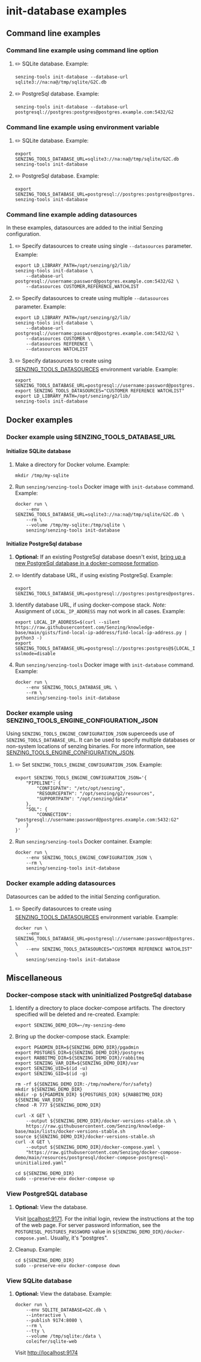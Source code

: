 # init-database examples

## Command line examples

### Command line example using command line option

1. :pencil2: SQLite database.
   Example:

    ```console
    senzing-tools init-database --database-url sqlite3://na:na@/tmp/sqlite/G2C.db

    ```

1. :pencil2: PostgreSql database.
   Example:

    ```console
    senzing-tools init-database --database-url postgresql://postgres:postgres@postgres.example.com:5432/G2

    ```

### Command line example using environment variable

1. :pencil2: SQLite database.
   Example:

    ```console
    export SENZING_TOOLS_DATABASE_URL=sqlite3://na:na@/tmp/sqlite/G2C.db
    senzing-tools init-database

    ```

1. :pencil2: PostgreSql database.
   Example:

    ```console
    export SENZING_TOOLS_DATABASE_URL=postgresql://postgres:postgres@postgres.example.com:5432/G2
    senzing-tools init-database

    ```

### Command line example adding datasources

In these examples, datasources are added to the initial Senzing configuration.

1. :pencil2: Specify datasources to create using single `--datasources` parameter.
   Example:

    ```console
    export LD_LIBRARY_PATH=/opt/senzing/g2/lib/
    senzing-tools init-database \
        --database-url postgresql://username:password@postgres.example.com:5432/G2 \
        --datasources CUSTOMER,REFERENCE,WATCHLIST

    ```

1. :pencil2: Specify datasources to create using multiple `--datasources` parameter.
   Example:

    ```console
    export LD_LIBRARY_PATH=/opt/senzing/g2/lib/
    senzing-tools init-database \
        --database-url postgresql://username:password@postgres.example.com:5432/G2 \
        --datasources CUSTOMER \
        --datasources REFERENCE \
        --datasources WATCHLIST

    ```

1. :pencil2: Specify datasources to create using
   [SENZING_TOOLS_DATASOURCES](https://github.com/Senzing/knowledge-base/blob/main/lists/environment-variables.md#senzing_tools_datasources)
   environment variable.
   Example:

    ```console
    export SENZING_TOOLS_DATABASE_URL=postgresql://username:password@postgres.example.com:5432/G2
    export SENZING_TOOLS_DATASOURCES="CUSTOMER REFERENCE WATCHLIST"
    export LD_LIBRARY_PATH=/opt/senzing/g2/lib/
    senzing-tools init-database

    ```

## Docker examples

### Docker example using SENZING_TOOLS_DATABASE_URL

#### Initialize SQLite database

1. Make a directory for Docker volume.
   Example:

    ```console
    mkdir /tmp/my-sqlite

    ```

1. Run `senzing/senzing-tools` Docker image with `init-database` command.
   Example:

    ```console
    docker run \
        --env SENZING_TOOLS_DATABASE_URL=sqlite3://na:na@/tmp/sqlite/G2C.db \
        --rm \
        --volume /tmp/my-sqlite:/tmp/sqlite \
        senzing/senzing-tools init-database

    ```

#### Initialize PostgreSql database

1. **Optional:** If an existing PostgreSql database doesn't exist,
   [bring up a new PostgreSql database in a docker-compose formation](#docker-compose-stack-with-postgresql-database).

1. :pencil2: Identify database URL, if using existing PostgreSql.
   Example:

    ```console
    export SENZING_TOOLS_DATABASE_URL=postgresql://postgres:postgres@postgres.example.com:5432/G2

    ```

1. Identify database URL, if using docker-compose stack.
   *Note:*  Assignment of `LOCAL_IP_ADDRESS` may not work in all cases.
   Example:

    ```console
    export LOCAL_IP_ADDRESS=$(curl --silent https://raw.githubusercontent.com/Senzing/knowledge-base/main/gists/find-local-ip-address/find-local-ip-address.py | python3 -)
    export SENZING_TOOLS_DATABASE_URL=postgresql://postgres:postgres@${LOCAL_IP_ADDRESS}:5432/G2/?sslmode=disable

    ```

1. Run `senzing/senzing-tools` Docker image with `init-database` command.
   Example:

    ```console
    docker run \
        --env SENZING_TOOLS_DATABASE_URL \
        --rm \
        senzing/senzing-tools init-database

    ```

### Docker example using SENZING_TOOLS_ENGINE_CONFIGURATION_JSON

Using `SENZING_TOOLS_ENGINE_CONFIGURATION_JSON` superceeds use of `SENZING_TOOLS_DATABASE_URL`.
It can be used to specify multiple databases or non-system locations of senzing binaries.
For more information, see
[SENZING_TOOLS_ENGINE_CONFIGURATION_JSON](https://github.com/Senzing/knowledge-base/blob/main/lists/environment-variables.md#senzing_tools_engine_configuration_json).

1. :pencil2: Set `SENZING_TOOLS_ENGINE_CONFIGURATION_JSON`.
    Example:

    ```console
    export SENZING_TOOLS_ENGINE_CONFIGURATION_JSON='{
        "PIPELINE": {
            "CONFIGPATH": "/etc/opt/senzing",
            "RESOURCEPATH": "/opt/senzing/g2/resources",
            "SUPPORTPATH": "/opt/senzing/data"
        },
        "SQL": {
            "CONNECTION": "postgresql://username:password@postgres.example.com:5432:G2"
        }
    }'
    ```

1. Run `senzing/senzing-tools` Docker container.
    Example:

    ```console
    docker run \
        --env SENZING_TOOLS_ENGINE_CONFIGURATION_JSON \
        --rm \
        senzing/senzing-tools init-database
    ```

### Docker example adding datasources

Datasources can be added to the initial Senzing configuration.

1. :pencil2: Specify datasources to create using
   [SENZING_TOOLS_DATASOURCES](https://github.com/Senzing/knowledge-base/blob/main/lists/environment-variables.md#senzing_tools_datasources)
   environment variable.
   Example:

    ```console
    docker run \
        --env SENZING_TOOLS_DATABASE_URL=postgresql://username:password@postgres.example.com:5432/G2 \
        --env SENZING_TOOLS_DATASOURCES="CUSTOMER REFERENCE WATCHLIST" \
        senzing/senzing-tools init-database
    ```

## Miscellaneous

### Docker-compose stack with uninitialized PostgreSql database

1. Identify a directory to place docker-compose artifacts.
   The directory specified will be deleted and re-created.
   Example:

    ```console
    export SENZING_DEMO_DIR=~/my-senzing-demo

    ```

1. Bring up the docker-compose stack.
   Example:

    ```console
    export PGADMIN_DIR=${SENZING_DEMO_DIR}/pgadmin
    export POSTGRES_DIR=${SENZING_DEMO_DIR}/postgres
    export RABBITMQ_DIR=${SENZING_DEMO_DIR}/rabbitmq
    export SENZING_VAR_DIR=${SENZING_DEMO_DIR}/var
    export SENZING_UID=$(id -u)
    export SENZING_GID=$(id -g)

    rm -rf ${SENZING_DEMO_DIR:-/tmp/nowhere/for/safety}
    mkdir ${SENZING_DEMO_DIR}
    mkdir -p ${PGADMIN_DIR} ${POSTGRES_DIR} ${RABBITMQ_DIR} ${SENZING_VAR_DIR}
    chmod -R 777 ${SENZING_DEMO_DIR}

    curl -X GET \
        --output ${SENZING_DEMO_DIR}/docker-versions-stable.sh \
        https://raw.githubusercontent.com/Senzing/knowledge-base/main/lists/docker-versions-stable.sh
    source ${SENZING_DEMO_DIR}/docker-versions-stable.sh
    curl -X GET \
        --output ${SENZING_DEMO_DIR}/docker-compose.yaml \
        "https://raw.githubusercontent.com/Senzing/docker-compose-demo/main/resources/postgresql/docker-compose-postgresql-uninitialized.yaml"

    cd ${SENZING_DEMO_DIR}
    sudo --preserve-env docker-compose up

    ```

### View PostgreSQL database

1. **Optional:** View the database.

   Visit [localhost:9171](http://localhost:9171).
   For the initial login, review the instructions at the top of the web page.
   For server password information, see the `POSTGRESQL_POSTGRES_PASSWORD` value in `${SENZING_DEMO_DIR}/docker-compose.yaml`.
   Usually, it's "postgres".

1. Cleanup.
   Example:

    ```console
    cd ${SENZING_DEMO_DIR}
    sudo --preserve-env docker-compose down

    ```

### View SQLite database

1. **Optional:** View the database.
   Example:

    ```console
    docker run \
        --env SQLITE_DATABASE=G2C.db \
        --interactive \
        --publish 9174:8080 \
        --rm \
        --tty \
        --volume /tmp/sqlite:/data \
        coleifer/sqlite-web

    ```

   Visit <http://localhost:9174>
